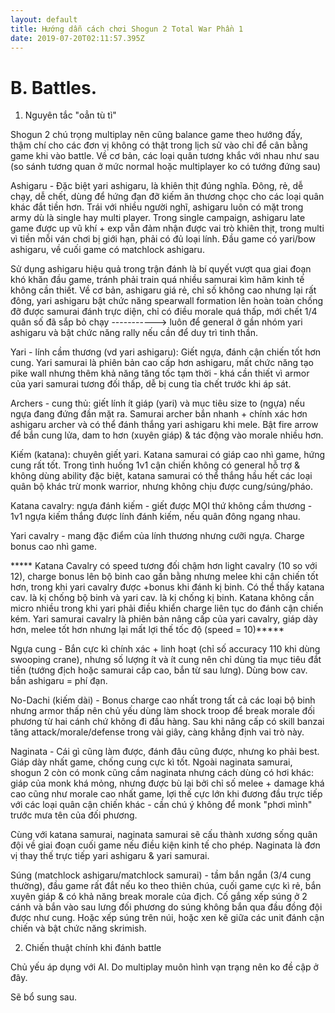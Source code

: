 ```yaml
---
layout: default
title: Hướng dẫn cách chơi Shogun 2 Total War Phần 1
date: 2019-07-20T02:11:57.395Z
---
```

# B. Battles. 

1. Nguyên tắc "oẳn tù tì"



Shogun 2 chú trọng multiplay nên cũng balance game theo hướng đấy, thậm chí cho các đơn vị không có thật trong lịch sử vào chỉ để cân bằng game khi vào battle. Về cơ bản, các loại quân tương khắc với nhau như sau (so sánh tương quan ở mức normal hoặc multiplayer ko có tướng đứng sau)



Ashigaru - Đặc biệt yari ashigaru, là khiên thịt đúng nghĩa. Đông, rẻ, dễ chạy, dễ chết, dùng để hứng đạn đỡ kiếm ăn thương chọc cho các loại quân khác đắt tiền hơn. Trái với nhiều người nghĩ, ashigaru luôn có mặt trong army dù là single hay multi player. Trong single campaign, ashigaru late game được up vũ khí + exp vẫn đảm nhận được vai trò khiên thịt, trong multi vì tiền mỗi ván chơi bị giới hạn, phải có đủ loại lính. Đầu game có yari/bow ashigaru, về cuối game có matchlock ashigaru. 



Sử dụng ashigaru hiệu quả trong trận đánh là bí quyết vượt qua giai đoạn khó khăn đầu game, tránh phải train quá nhiều samurai kìm hãm kinh tế không cần thiết. Về cơ bản, ashigaru giá rẻ, chỉ số không cao nhưng lại rất đông, yari ashigaru bật chức năng spearwall formation lên hoàn toàn chống đỡ được samurai đánh trực diện, chỉ có điều morale quá thấp, mới chết 1/4 quân số đã sắp bỏ chạy -----------> luôn để general ở gần nhóm yari ashigaru và bật chức năng rally nếu cần để duy trì tinh thần. 



Yari - lính cầm thương (vd yari ashigaru): Giết ngựa, đánh cận chiến tốt hơn cung. Yari samurai là phiên bản cao cấp hơn ashigaru, mất chức năng tạo pike wall nhưng thêm khả năng tăng tốc tạm thời - khá cần thiết vì armor của yari samurai tương đối thấp, dễ bị cung tỉa chết trước khi áp sát. 



Archers - cung thủ: giết lính ít giáp (yari) và mục tiêu size to (ngựa) nếu ngựa đang đứng đần mặt ra. Samurai archer bắn nhanh + chính xác hơn ashigaru archer và có thể đánh thắng yari ashigaru khi mele. Bật fire arrow để bắn cung lửa, dam to hơn (xuyên giáp) & tác động vào morale nhiều hơn. 



Kiếm (katana): chuyên giết yari. Katana samurai có giáp cao nhì game, hứng cung rất tốt. Trong tình huống 1v1 cận chiến không có general hỗ trợ & không dùng ability đặc biệt, katana samurai có thể thắng hầu hết các loại quân bộ khác trừ monk warrior, nhưng không chịu được cung/súng/pháo. 



Katana cavalry: ngựa đánh kiếm - giết được MỌI thứ không cầm thương - 1v1 ngựa kiếm thắng được lính đánh kiếm, nếu quân đông ngang nhau.



Yari cavalry - mang đặc điểm của lính thương nhưng cưỡi ngựa. Charge bonus cao nhì game. 



\*\*\*\*\* Katana Cavalry có speed tương đối chậm hơn light cavalry (10 so với 12), charge bonus lên bộ binh cao gần bằng nhưng melee khi cận chiến tốt hơn, trong khi yari cavalry được +bonus khi đánh kị binh. Có thể thấy katana cav. là kị chống bộ binh và yari cav. là kị chống kị binh. Katana không cần micro nhiều trong khi yari phải điều khiển charge liên tục do đánh cận chiến kém. Yari samurai cavalry là phiên bản nâng cấp của yari cavalry, giáp dày hơn, melee tốt hơn nhưng lại mất lợi thế tốc độ (speed = 10)\*\*\*\*\*



Ngựa cung - Bắn cực kì chính xác + linh hoạt (chỉ số accuracy 110 khi dùng swooping crane), nhưng số lượng ít và ít cung nên chỉ dùng tỉa mục tiêu đắt tiền (tướng địch hoặc samurai cấp cao, bắn từ sau lưng). Dùng bow cav. bắn ashigaru = phí đạn. 



No-Dachi (kiếm dài) - Bonus charge cao nhất trong tất cả các loại bộ binh nhưng armor thấp nên chủ yếu dùng làm shock troop để break morale đối phương từ hai cánh chứ không đi đầu hàng. Sau khi nâng cấp có skill banzai tăng attack/morale/defense trong vài giây, càng khẳng định vai trò này.



Naginata - Cái gì cũng làm được, đánh đâu cũng được, nhưng ko phải best. Giáp dày nhất game, chống cung cực kì tốt. Ngoài naginata samurai, shogun 2 còn có monk cũng cầm naginata nhưng cách dùng có hơi khác: giáp của monk khá mỏng, nhưng được bù lại bởi chỉ số melee + damage khá cao cũng như morale cao nhất game, lợi thế cực lớn khi đương đầu trực tiếp với các loại quân cận chiến khác - cần chú ý không để monk "phơi mình" trước mưa tên của đối phương. 



Cùng với katana samurai, naginata samurai sẽ cấu thành xương sống quân đội về giai đoạn cuối game nếu điều kiện kinh tế cho phép. Naginata là đơn vị thay thế trực tiếp yari ashigaru & yari samurai.



Súng (matchlock ashigaru/matchlock samurai) - tầm bắn ngắn (3/4 cung thường), đầu game rất đắt nếu ko theo thiên chúa, cuối game cực kì rẻ, bắn xuyên giáp & có khả năng break morale của địch. Cố gắng xếp súng ở 2 cánh và bắn vào sau lưng đối phương do súng không bắn qua đầu đồng đội được như cung. Hoặc xếp súng trên núi, hoặc xen kẽ giữa các unit đánh cận chiến và bật chức năng skrimish. 



2. Chiến thuật chính khi đánh battle



Chủ yếu áp dụng với AI. Do multiplay muôn hình vạn trạng nên ko đề cập ở đây.



Sẽ bổ sung sau.
